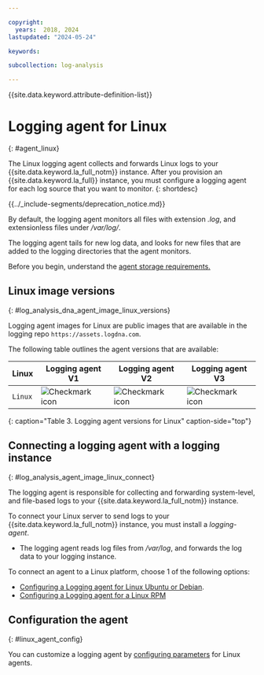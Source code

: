 ```yaml
---

copyright:
  years:  2018, 2024
lastupdated: "2024-05-24"

keywords:

subcollection: log-analysis

---
```


{{site.data.keyword.attribute-definition-list}}

# Logging agent for Linux
{: #agent_linux}

The Linux logging agent collects and forwards Linux logs to your {{site.data.keyword.la_full_notm}} instance. After you provision an {{site.data.keyword.la_full}} instance, you must configure a logging agent for each log source that you want to monitor.
{: shortdesc}


{{../_include-segments/deprecation_notice.md}}

By default, the logging agent monitors all files with extension *.log*, and extensionless files under */var/log/*.

The logging agent tails for new log data, and looks for new files that are added to the logging directories that the agent monitors.

Before you begin, understand the [agent storage requirements.](/docs/log-analysis?topic=log-analysis-agent_storage)


## Linux image versions
{: #log_analysis_dna_agent_image_linux_versions}

Logging agent images for Linux are public images that are available in the logging repo `https://assets.logdna.com`.

The following table outlines the agent versions that are available:

| Linux                                 | Logging agent V1 | Logging agent V2  | Logging agent V3 |
|---------------------------------------|------------------|-------------------|------------------|
| `Linux`   | ![Checkmark icon](../images/checkmark-icon.svg)  | ![Checkmark icon](../images/checkmark-icon.svg) | ![Checkmark icon](../images/checkmark-icon.svg) |
{: caption="Table 3. Logging agent versions for Linux" caption-side="top"}



## Connecting a logging agent with a logging instance
{: #log_analysis_agent_image_linux_connect}

The logging agent is responsible for collecting and forwarding system-level, and file-based logs to your {{site.data.keyword.la_full_notm}} instance.

To connect your Linux server to send logs to your {{site.data.keyword.la_full_notm}} instance, you must install a *logging-agent*.

- The logging agent reads log files from */var/log*, and forwards the log data to your logging instance.

To connect an agent to a Linux platform, choose 1 of the following options:
- [Configuring a Logging agent for Linux Ubuntu or Debian](/docs/log-analysis?topic=log-analysis-config_agent_linux).
- [Configuring a Logging agent for a Linux RPM](/docs/log-analysis?topic=log-analysis-config_agent_linux_rpm)

## Configuration the agent
{: #linux_agent_config}

You can customize a logging agent by [configuring parameters](/docs/log-analysis?topic=log-analysis-log_analysis_agent_configure) for Linux agents.

